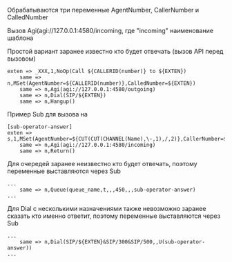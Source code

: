 Обрабатываются три переменные AgentNumber, CallerNumber и CalledNumber

Вызов Agi(agi://127.0.0.1:4580/incoming, где "incoming" наименование шаблона

Простой вариант заранее известно кто будет отвечать (вызов API перед вызовом)
```
exten => _XXX,1,NoOp(Call ${CALLERID(number)} to ${EXTEN})
    same => n,MSet(AgentNumber=${CALLERID(number)},CalledNumber=${EXTEN})
    same => n,Agi(agi://127.0.0.1:4580/outgoing)
    same => n,Dial(SIP/${EXTEN})
    same => n,Hangup()
```

Пример Sub для вызова на
```
[sub-operator-answer]
exten => s,1,MSet(AgentNumber=${CUT(CUT(CHANNEL(Name),\-,1),/,2)},CallerNumber=${CONNECTEDLINE(number)})
    same => n,Agi(agi://127.0.0.1:4580/incoming)
    same => n,Return()
```

Для очередей заранее неизвестно кто будет отвечать, поэтому переменные выставляются через Sub
```
...
    same => n,Queue(queue_name,t,,,450,,,sub-operator-answer)
...
```

Для Dial с несколькими назначениями также невозможно заранее сказать кто именно ответит,
поэтому переменные выставляются через Sub
```
...
    same => n,Dial(SIP/${EXTEN}&SIP/300&SIP/500,,U(sub-operator-answer))
...
```